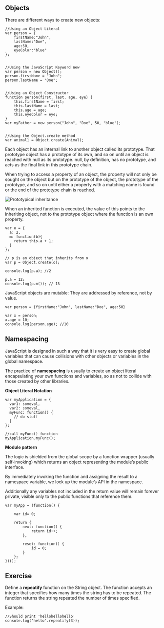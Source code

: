 ## Objects ##

There are different ways to create new objects:

    //Using an Object Literal
    var person = {
		firstName:"John",
		lastName:"Doe",
		age:50,
		eyeColor:"blue"
	};


	//Using the JavaScript Keyword new
    var person = new Object();
    person.firstName = "John";
    person.lastName = "Doe";


    //Using an Object Constructor
    function person(first, last, age, eye) {
	    this.firstName = first;
	    this.lastName = last;
	    this.age = age;
	    this.eyeColor = eye;
    }
    var myFather = new person("John", "Doe", 50, "blue");


    //Using the Object.create method
    var animal1 = Object.create(Animal);


Each object has an internal link to another object called its prototype. That prototype object has a prototype of its own, and so on until an object is reached with null as its prototype. null, by definition, has no prototype, and acts as the final link in this prototype chain.

When trying to access a property of an object, the property will not only be sought on the object but on the prototype of the object, the prototype of the prototype, and so on until either a property with a matching name is found or the end of the prototype chain is reached.

![Prototypical inheritance](/prototype-inheritance.png)

When an inherited function is executed, the value of this points to the inheriting object, not to the prototype object where the function is an own property.

    var o = {
      a: 2,
      m: function(b){
    	return this.a + 1;
      }
    };
    
    // p is an object that inherits from o
    var p = Object.create(o);   

	console.log(p.a); //2
	
    p.a = 12;
    console.log(p.m()); // 13


JavaScript objects are mutable: They are addressed by reference, not by value.

    var person = {firstName:"John", lastName:"Doe", age:50}
    
    var x = person;
    x.age = 10; 
	console.log(person.age); //10

## Namespacing ##

JavaScript is designed in such a way that it is very easy to create global variables that can cause collisions with other objects or variables in the global namespace.  

The practice of **namespacing** is usually to create an object literal encapsulating your own functions and variables, so as not to collide with those created by other libraries.

**Object Literal Notation**

    var myApplication = {
      var1: someval,
      var2: someval,
      myFunc: function() {
    	// do stuff
      }
    };
	
	//call myFunc() function
	myApplication.myFunc();
	
**Module pattern**

The logic is shielded from the global scope by a function wrapper (usually self-invoking) which returns an object representing the module’s public interface. 

By immediately invoking the function and assigning the result to a namespace variable, we lock up the module’s API in the namespace. 

Additionally any variables not included in the return value will remain forever private, visible only to the public functions that reference them.

    var myApp = (function() {
	 
	    var id= 0;
	 
	    return {
	        next: function() {
	            return id++;    
	        },
	 
	        reset: function() {
	            id = 0;     
	        }
	    };  
	})(); 


## Exercise ##

Define a **repeatify** function on the String object. The function accepts an integer that specifies how many times the string has to be repeated. The function returns the string repeated the number of times specified.

Example:

    //Should print 'hellohellohello'
    console.log('hello'.repeatify(3));
